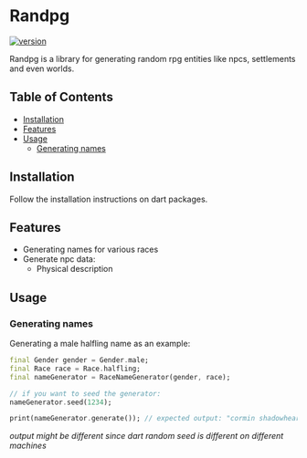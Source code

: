 # Randpg <!-- omit in toc -->

[![version](https://img.shields.io/badge/version-0.2.0-green.svg)](https://semver.org)

Randpg is a library for generating random rpg entities like npcs, settlements and even worlds.

## Table of Contents <!-- omit in toc -->

- [Installation](#installation)
- [Features](#features)
- [Usage](#usage)
  - [Generating names](#generating-names)

## Installation

Follow the installation instructions on dart packages.

## Features

* Generating names for various races
* Generate npc data:
  * Physical description

## Usage

### Generating names

Generating a male halfling name as an example:

```dart
final Gender gender = Gender.male; 
final Race race = Race.halfling; 
final nameGenerator = RaceNameGenerator(gender, race);

// if you want to seed the generator:
nameGenerator.seed(1234);

print(nameGenerator.generate()); // expected output: "cormin shadowheart"
```
*output might be different since dart random seed is different on different machines* 